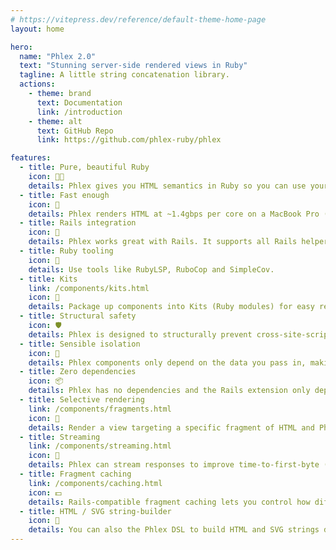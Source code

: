 ```yaml
---
# https://vitepress.dev/reference/default-theme-home-page
layout: home

hero:
  name: "Phlex 2.0"
  text: "Stunning server-side rendered views in Ruby"
  tagline: A little string concatenation library.
  actions:
    - theme: brand
      text: Documentation
      link: /introduction
    - theme: alt
      text: GitHub Repo
      link: https://github.com/phlex-ruby/phlex

features:
  - title: Pure, beautiful Ruby
    icon: 🧑‍🍳
    details: Phlex gives you HTML semantics in Ruby so you can use your existing skills designing object-oriented views.
  - title: Fast enough
    icon: 🚀
    details: Phlex renders HTML at ~1.4gbps per core on a MacBook Pro (M3 Max) and it doesn’t slow exponentially the more components you extract.
  - title: Rails integration
    icon: 🚂
    details: Phlex works great with Rails. It supports all Rails helpers and plays nicely with ERB, ViewComponent, Stimulus, Turbo and Tailwind.
  - title: Ruby tooling
    icon: 🧰
    details: Use tools like RubyLSP, RuboCop and SimpleCov.
  - title: Kits
    link: /components/kits.html
    icon: 🎒
    details: Package up components into Kits (Ruby modules) for easy reuse across projects.
  - title: Structural safety
    icon: 🛡️
    details: Phlex is designed to structurally prevent cross-site-scripting (XSS) attacks.
  - title: Sensible isolation
    icon: 🧪
    details: Phlex components only depend on the data you pass in, making them easier to test and reuse.
  - title: Zero dependencies
    icon: 📦
    details: Phlex has no dependencies and the Rails extension only depends on Rails itself.
  - title: Selective rendering
    link: /components/fragments.html
    icon: 🔎
    details: Render a view targeting a specific fragment of HTML and Phlex only does the work to render just the parts you want.
  - title: Streaming
    link: /components/streaming.html
    icon: 🌊
    details: Phlex can stream responses to improve time-to-first-byte (TTFB). Let users see content before the database has even responded.
  - title: Fragment caching
    link: /components/caching.html
    icon: 💵
    details: Rails-compatible fragment caching lets you control how different parts of your view are cached.
  - title: HTML / SVG string-builder
    icon: 🧵
    details: You can also the Phlex DSL to build HTML and SVG strings directly, without creating a component class.
---
```

